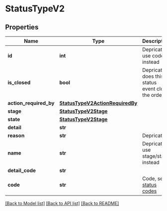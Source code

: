 # StatusTypeV2

## Properties
Name | Type | Description | Notes
------------ | ------------- | ------------- | -------------
**id** | **int** | Depricated, use code instead | [optional] 
**is_closed** | **bool** | Depricated, does this status event close the order | [optional] 
**action_required_by** | [**StatusTypeV2ActionRequiredBy**](StatusTypeV2ActionRequiredBy.md) |  | [optional] 
**stage** | [**StatusTypeV2Stage**](StatusTypeV2Stage.md) |  | 
**state** | [**StatusTypeV2Stage**](StatusTypeV2Stage.md) |  | 
**detail** | **str** |  | [optional] 
**reason** | **str** | Depricated | [optional] 
**name** | **str** | Depricated, use stage/state instead | [optional] 
**detail_code** | **str** |  | 
**code** | **str** | Code, see [status codes](#section/Getting-Started/Status-Codes) | 

[[Back to Model list]](../README.md#documentation-for-models) [[Back to API list]](../README.md#documentation-for-api-endpoints) [[Back to README]](../README.md)

